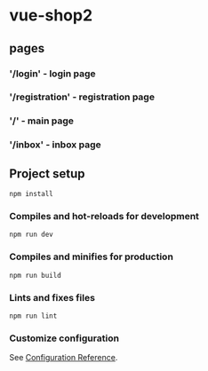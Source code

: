 # vue-shop2
## pages
### '/login' - login page
### '/registration' - registration page
### '/' - main page
### '/inbox' - inbox page

## Project setup
```
npm install
```

### Compiles and hot-reloads for development
```
npm run dev
```

### Compiles and minifies for production
```
npm run build
```

### Lints and fixes files
```
npm run lint
```

### Customize configuration
See [Configuration Reference](https://cli.vuejs.org/config/).
